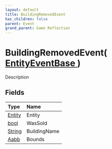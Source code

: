 ```yaml
---
layout: default
title: BuildingRemovedEvent
has_children: false
parent: Event
grand_parent: Game Reflection
---
```

# BuildingRemovedEvent( [ EntityEventBase ](/riftbreaker-wiki/docs/game-reflection/events/entity_event_base/) )
Description 

## Fields

| Type | Name |
|:----------|:--------------|
| [Entity](/riftbreaker-wiki/docs/game-reflection/classes/entity/) | Entity |
| [bool](/riftbreaker-wiki/docs/game-reflection/components/bool/) | WasSold |
| [String](/riftbreaker-wiki/docs/game-reflection/components/string/) | BuildingName |
| [Aabb](/riftbreaker-wiki/docs/game-reflection/components/aabb/) | Bounds |

